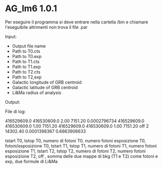 # AG_lm6 1.0.1

Per eseguire il programma si deve entrare nella cartella /bin e chiamare l'eseguibile altrimenti non trova il file .par

  Input:
  * Output file name
  * Path to T0.cts
  * Path to T0.exp
  * Path to T1.cts
  * Path to T1.exp
  * Path to T2.cts 
  * Path to T2,exp
  * Galactic longitude of GRB centroid
  * Galactic latitude of GRB centroid
  * Li&Ma radius of analysis   

  Output: 
  
  File di log:

  416529609.0 416530609.0 2.00 7151.20 0.0002796734 416529609.0 416530609.0 1.00 7151.20 416529609.0 416530609.0 1.00 7151.20  off 2 14302.40 0.0001398367 0.6863906633

tstart T0, tstop T0, numero di fotoni T0, numero fotoni esposizione T0, fotoni/esposizione T0, tstart T1, tstop T1, numero di fotoni T1, numero fotoni esposizione T1, tstart T2, tstop T2, numero di fotoni T2, numero fotoni esposizione T2,   off , somma delle due mappe di bkg (T1 e T2) come fotoni e exp, due formule di Li&Ma
